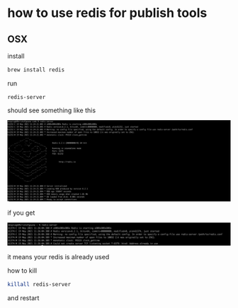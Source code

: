# how to use redis for publish tools

## OSX

install

```bash
brew install redis
```

run

```
redis-server
```

should see something like this

![](img/publ_redis.png)

if you get 

![](img/redis_port_used.png)

it means your redis is already used

how to kill

```bash
killall redis-server
```

and restart


